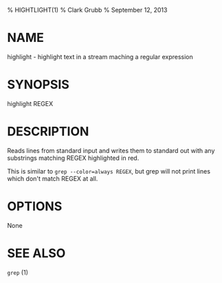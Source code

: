 % HIGHTLIGHT(1)
% Clark Grubb
% September 12, 2013


# NAME

highlight - highlight text in a stream maching a regular expression

# SYNOPSIS

highlight REGEX

# DESCRIPTION

Reads lines from standard input and writes them to standard out with any
substrings matching REGEX highlighted in red.

This is similar to `grep --color=always REGEX`, but grep will not print
lines which don't match REGEX at all.

# OPTIONS

None

# SEE ALSO

`grep` (1)
